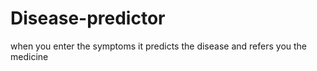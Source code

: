 # Disease-predictor
when you enter the symptoms it predicts the disease and refers you the medicine
